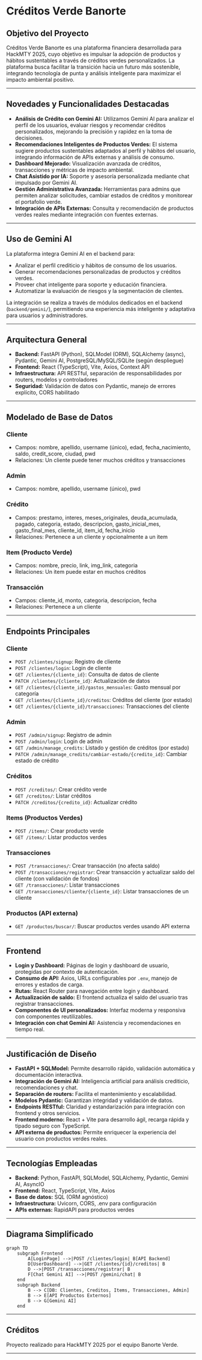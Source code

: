 
# Créditos Verde Banorte

## Objetivo del Proyecto

Créditos Verde Banorte es una plataforma financiera desarrollada para HackMTY 2025, cuyo objetivo es impulsar la adopción de productos y hábitos sustentables a través de créditos verdes personalizados. La plataforma busca facilitar la transición hacia un futuro más sostenible, integrando tecnología de punta y análisis inteligente para maximizar el impacto ambiental positivo.

---

## Novedades y Funcionalidades Destacadas

- **Análisis de Crédito con Gemini AI:** Utilizamos Gemini AI para analizar el perfil de los usuarios, evaluar riesgos y recomendar créditos personalizados, mejorando la precisión y rapidez en la toma de decisiones.
- **Recomendaciones Inteligentes de Productos Verdes:** El sistema sugiere productos sustentables adaptados al perfil y hábitos del usuario, integrando información de APIs externas y análisis de consumo.
- **Dashboard Mejorado:** Visualización avanzada de créditos, transacciones y métricas de impacto ambiental.
- **Chat Asistido por IA:** Soporte y asesoría personalizada mediante chat impulsado por Gemini AI.
- **Gestión Administrativa Avanzada:** Herramientas para admins que permiten analizar solicitudes, cambiar estados de créditos y monitorear el portafolio verde.
- **Integración de APIs Externas:** Consulta y recomendación de productos verdes reales mediante integración con fuentes externas.

---

## Uso de Gemini AI

La plataforma integra Gemini AI en el backend para:
- Analizar el perfil crediticio y hábitos de consumo de los usuarios.
- Generar recomendaciones personalizadas de productos y créditos verdes.
- Proveer chat inteligente para soporte y educación financiera.
- Automatizar la evaluación de riesgos y la segmentación de clientes.

La integración se realiza a través de módulos dedicados en el backend (`backend/gemini/`), permitiendo una experiencia más inteligente y adaptativa para usuarios y administradores.

---

## Arquitectura General

- **Backend:** FastAPI (Python), SQLModel (ORM), SQLAlchemy (async), Pydantic, Gemini AI, PostgreSQL/MySQL/SQLite (según despliegue)
- **Frontend:** React (TypeScript), Vite, Axios, Context API
- **Infraestructura:** API RESTful, separación de responsabilidades por routers, modelos y controladores
- **Seguridad:** Validación de datos con Pydantic, manejo de errores explícito, CORS habilitado

---

## Modelado de Base de Datos

### Cliente
- Campos: nombre, apellido, username (único), edad, fecha_nacimiento, saldo, credit_score, ciudad, pwd
- Relaciones: Un cliente puede tener muchos créditos y transacciones

### Admin
- Campos: nombre, apellido, username (único), pwd

### Crédito
- Campos: prestamo, interes, meses_originales, deuda_acumulada, pagado, categoria, estado, descripcion, gasto_inicial_mes, gasto_final_mes, cliente_id, item_id, fecha_inicio
- Relaciones: Pertenece a un cliente y opcionalmente a un item

### Item (Producto Verde)
- Campos: nombre, precio, link, img_link, categoria
- Relaciones: Un item puede estar en muchos créditos

### Transacción
- Campos: cliente_id, monto, categoria, descripcion, fecha
- Relaciones: Pertenece a un cliente

---

## Endpoints Principales

### Cliente
- `POST /clientes/signup`: Registro de cliente
- `POST /clientes/login`: Login de cliente
- `GET /clientes/{cliente_id}`: Consulta de datos de cliente
- `PATCH /clientes/{cliente_id}`: Actualización de datos
- `GET /clientes/{cliente_id}/gastos_mensuales`: Gasto mensual por categoría
- `GET /clientes/{cliente_id}/creditos`: Créditos del cliente (por estado)
- `GET /clientes/{cliente_id}/transacciones`: Transacciones del cliente

### Admin
- `POST /admin/signup`: Registro de admin
- `POST /admin/login`: Login de admin
- `GET /admin/manage_credits`: Listado y gestión de créditos (por estado)
- `PATCH /admin/manage_credits/cambiar-estado/{credito_id}`: Cambiar estado de crédito

### Créditos
- `POST /creditos/`: Crear crédito verde
- `GET /creditos/`: Listar créditos
- `PATCH /creditos/{credito_id}`: Actualizar crédito

### Items (Productos Verdes)
- `POST /items/`: Crear producto verde
- `GET /items/`: Listar productos verdes

### Transacciones
- `POST /transacciones/`: Crear transacción (no afecta saldo)
- `POST /transacciones/registrar`: Crear transacción y actualizar saldo del cliente (con validación de fondos)
- `GET /transacciones/`: Listar transacciones
- `GET /transacciones/cliente/{cliente_id}`: Listar transacciones de un cliente

### Productos (API externa)
- `GET /productos/buscar/`: Buscar productos verdes usando API externa

---

## Frontend

- **Login y Dashboard:** Páginas de login y dashboard de usuario, protegidas por contexto de autenticación.
- **Consumo de API:** Axios, URLs configurables por `.env`, manejo de errores y estados de carga.
- **Rutas:** React Router para navegación entre login y dashboard.
- **Actualización de saldo:** El frontend actualiza el saldo del usuario tras registrar transacciones.
- **Componentes de UI personalizados:** Interfaz moderna y responsiva con componentes reutilizables.
- **Integración con chat Gemini AI:** Asistencia y recomendaciones en tiempo real.

---

## Justificación de Diseño

- **FastAPI + SQLModel:** Permite desarrollo rápido, validación automática y documentación interactiva.
- **Integración de Gemini AI:** Inteligencia artificial para análisis crediticio, recomendaciones y chat.
- **Separación de routers:** Facilita el mantenimiento y escalabilidad.
- **Modelos Pydantic:** Garantizan integridad y validación de datos.
- **Endpoints RESTful:** Claridad y estandarización para integración con frontend y otros servicios.
- **Frontend moderno:** React + Vite para desarrollo ágil, recarga rápida y tipado seguro con TypeScript.
- **API externa de productos:** Permite enriquecer la experiencia del usuario con productos verdes reales.

---

## Tecnologías Empleadas

- **Backend:** Python, FastAPI, SQLModel, SQLAlchemy, Pydantic, Gemini AI, AsyncIO
- **Frontend:** React, TypeScript, Vite, Axios
- **Base de datos:** SQL (ORM agnóstico)
- **Infraestructura:** Uvicorn, CORS, .env para configuración
- **APIs externas:** RapidAPI para productos verdes

---

## Diagrama Simplificado

```mermaid
graph TD
    subgraph Frontend
        A[LoginPage] -->|POST /clientes/login| B[API Backend]
        D[UserDashboard] -->|GET /clientes/{id}/creditos| B
        D -->|POST /transacciones/registrar| B
        F[Chat Gemini AI] -->|POST /gemini/chat| B
    end
    subgraph Backend
        B --> C[DB: Clientes, Creditos, Items, Transacciones, Admin]
        B --> E[API Productos Externos]
        B --> G[Gemini AI]
    end
```

---

## Créditos

Proyecto realizado para HackMTY 2025 por el equipo Banorte Verde.

---
